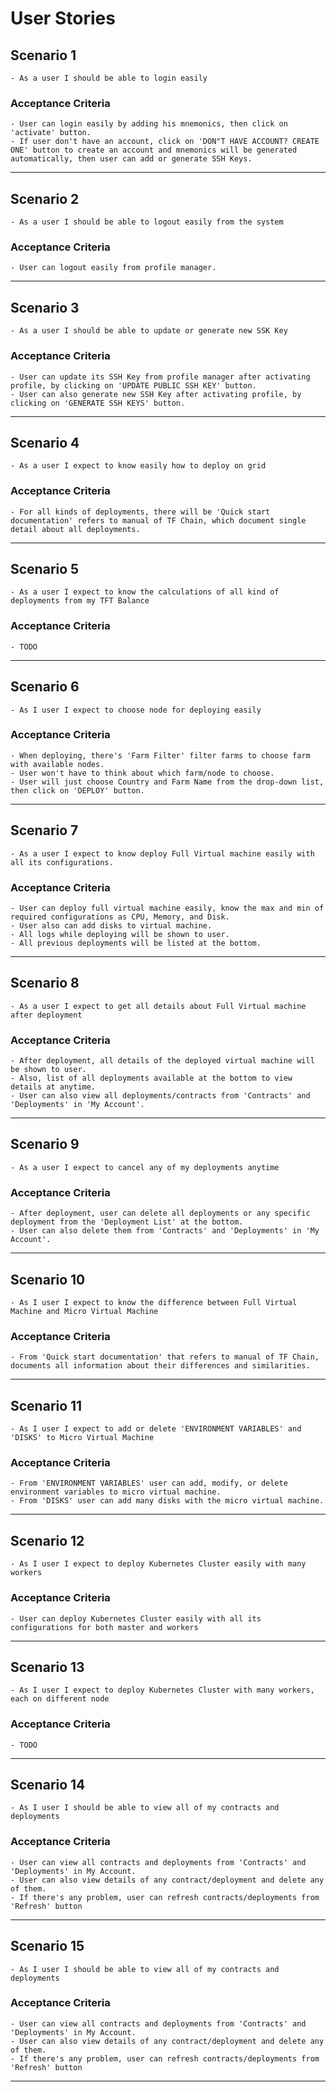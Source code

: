 # **User Stories**

## Scenario 1

    - As a user I should be able to login easily

### Acceptance Criteria

    - User can login easily by adding his mnemonics, then click on 'activate' button. 
    - If user don't have an account, click on 'DON"T HAVE ACCOUNT? CREATE ONE' button to create an account and mnemonics will be generated automatically, then user can add or generate SSH Keys.
---
## Scenario 2

    - As a user I should be able to logout easily from the system

### Acceptance Criteria

    - User can logout easily from profile manager. 
---
## Scenario 3

    - As a user I should be able to update or generate new SSK Key

### Acceptance Criteria

    - User can update its SSH Key from profile manager after activating profile, by clicking on 'UPDATE PUBLIC SSH KEY' button.
    - User can also generate new SSH Key after activating profile, by clicking on 'GENERATE SSH KEYS' button.
---
## Scenario 4

    - As a user I expect to know easily how to deploy on grid

### Acceptance Criteria

    - For all kinds of deployments, there will be 'Quick start documentation' refers to manual of TF Chain, which document single detail about all deployments.
---
## Scenario 5

    - As a user I expect to know the calculations of all kind of deployments from my TFT Balance

### Acceptance Criteria
    - TODO
---
## Scenario 6

    - As I user I expect to choose node for deploying easily

### Acceptance Criteria

    - When deploying, there's 'Farm Filter' filter farms to choose farm with available nodes.
    - User won't have to think about which farm/node to choose. 
    - User will just choose Country and Farm Name from the drop-down list, then click on 'DEPLOY' button.
---
## Scenario 7

    - As a user I expect to know deploy Full Virtual machine easily with all its configurations.

### Acceptance Criteria

    - User can deploy full virtual machine easily, know the max and min of required configurations as CPU, Memory, and Disk.
    - User also can add disks to virtual machine. 
    - All logs while deploying will be shown to user.
    - All previous deployments will be listed at the bottom. 

---
## Scenario 8

    - As a user I expect to get all details about Full Virtual machine after deployment

### Acceptance Criteria

    - After deployment, all details of the deployed virtual machine will be shown to user.
    - Also, list of all deployments available at the bottom to view details at anytime.
    - User can also view all deployments/contracts from 'Contracts' and 'Deployments' in 'My Account'.
---
## Scenario 9

    - As a user I expect to cancel any of my deployments anytime

### Acceptance Criteria

    - After deployment, user can delete all deployments or any specific deployment from the 'Deployment List' at the bottom.
    - User can also delete them from 'Contracts' and 'Deployments' in 'My Account'.
---
## Scenario 10

    - As I user I expect to know the difference between Full Virtual Machine and Micro Virtual Machine

### Acceptance Criteria

    - From 'Quick start documentation' that refers to manual of TF Chain, documents all information about their differences and similarities.
---
## Scenario 11

    - As I user I expect to add or delete 'ENVIRONMENT VARIABLES' and 'DISKS' to Micro Virtual Machine

### Acceptance Criteria

    - From 'ENVIRONMENT VARIABLES' user can add, modify, or delete environment variables to micro virtual machine.
    - From 'DISKS' user can add many disks with the micro virtual machine. 
---
## Scenario 12

    - As I user I expect to deploy Kubernetes Cluster easily with many workers 
### Acceptance Criteria

    - User can deploy Kubernetes Cluster easily with all its configurations for both master and workers 
---
## Scenario 13

    - As I user I expect to deploy Kubernetes Cluster with many workers, each on different node
### Acceptance Criteria

    - TODO
---
## Scenario 14

    - As I user I should be able to view all of my contracts and deployments
### Acceptance Criteria

    - User can view all contracts and deployments from 'Contracts' and 'Deployments' in My Account.
    - User can also view details of any contract/deployment and delete any of them. 
    - If there's any problem, user can refresh contracts/deployments from 'Refresh' button 
---
## Scenario 15

    - As I user I should be able to view all of my contracts and deployments
### Acceptance Criteria

    - User can view all contracts and deployments from 'Contracts' and 'Deployments' in My Account.
    - User can also view details of any contract/deployment and delete any of them. 
    - If there's any problem, user can refresh contracts/deployments from 'Refresh' button 
---




